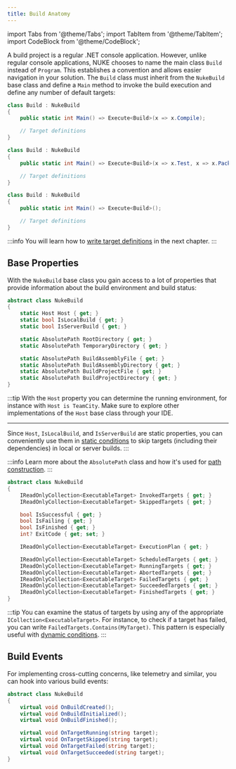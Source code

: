 ```yaml
---
title: Build Anatomy
---
```


import Tabs from '@theme/Tabs';
import TabItem from '@theme/TabItem';
import CodeBlock from '@theme/CodeBlock';

A build project is a regular .NET console application. However, unlike regular console applications, NUKE chooses to name the main class `Build` instead of `Program`. This establishes a convention and allows easier navigation in your solution. The `Build` class must inherit from the `NukeBuild` base class and define a `Main` method to invoke the build execution and define any number of default targets:

<Tabs>
  <TabItem value="single" label="Single Default&nbsp;Target">

```csharp title="Build.cs"
class Build : NukeBuild
{
    public static int Main() => Execute<Build>(x => x.Compile);

    // Target definitions
}
```

  </TabItem>
  <TabItem value="multiple" label="Multiple Default&nbsp;Targets">

```csharp title="Build.cs"
class Build : NukeBuild
{
    public static int Main() => Execute<Build>(x => x.Test, x => x.Pack);

    // Target definitions
}
```

  </TabItem>
  <TabItem value="none" label="No Default&nbsp;Target">

```csharp title="Build.cs"
class Build : NukeBuild
{
    public static int Main() => Execute<Build>();

    // Target definitions
}
```

  </TabItem>
</Tabs>

:::info
You will learn how to [write target definitions](05-targets.md) in the next chapter.
:::

## Base Properties

With the `NukeBuild` base class you gain access to a lot of properties that provide information about the build environment and build status:

<Tabs>
  <TabItem value="build-environment" label="Build Environment">

```csharp title="NukeBuild.cs"
abstract class NukeBuild
{
    static Host Host { get; }
    static bool IsLocalBuild { get; }
    static bool IsServerBuild { get; }

    static AbsolutePath RootDirectory { get; }
    static AbsolutePath TemporaryDirectory { get; }

    static AbsolutePath BuildAssemblyFile { get; }
    static AbsolutePath BuildAssemblyDirectory { get; }
    static AbsolutePath BuildProjectFile { get; }
    static AbsolutePath BuildProjectDirectory { get; }
}
```

:::tip
With the `Host` property you can determine the running environment, for instance with `Host is TeamCity`. Make sure to explore other implementations of the `Host` base class through your IDE.

---

Since `Host`, `IsLocalBuild`, and `IsServerBuild` are static properties, you can conveniently use them in [static conditions](05-targets.md#conditional-execution) to skip targets (including their dependencies) in local or server builds.
:::

:::info
Learn more about the `AbsolutePath` class and how it's used for [path construction](../03-common/03-paths.md).
:::

  </TabItem>
  <TabItem value="build-status" label="Build Status">

```csharp title="NukeBuild.cs"
abstract class NukeBuild
{
    IReadOnlyCollection<ExecutableTarget> InvokedTargets { get; }
    IReadOnlyCollection<ExecutableTarget> SkippedTargets { get; }

    bool IsSuccessful { get; }
    bool IsFailing { get; }
    bool IsFinished { get; }
    int? ExitCode { get; set; }

    IReadOnlyCollection<ExecutableTarget> ExecutionPlan { get; }

    IReadOnlyCollection<ExecutableTarget> ScheduledTargets { get; }
    IReadOnlyCollection<ExecutableTarget> RunningTargets { get; }
    IReadOnlyCollection<ExecutableTarget> AbortedTargets { get; }
    IReadOnlyCollection<ExecutableTarget> FailedTargets { get; }
    IReadOnlyCollection<ExecutableTarget> SucceededTargets { get; }
    IReadOnlyCollection<ExecutableTarget> FinishedTargets { get; }
}
```

:::tip
You can examine the status of targets by using any of the appropriate `ICollection<ExecutableTarget>`. For instance, to check if a target has failed, you can write `FailedTargets.Contains(MyTarget)`. This pattern is especially useful with [dynamic conditions](05-targets.md#conditional-execution).
:::

  </TabItem>
</Tabs>

## Build Events

For implementing cross-cutting concerns, like telemetry and similar, you can hook into various build events:

```csharp title="NukeBuild.cs"
abstract class NukeBuild
{
    virtual void OnBuildCreated();
    virtual void OnBuildInitialized();
    virtual void OnBuildFinished();

    virtual void OnTargetRunning(string target);
    virtual void OnTargetSkipped(string target);
    virtual void OnTargetFailed(string target);
    virtual void OnTargetSucceeded(string target);
}
```
